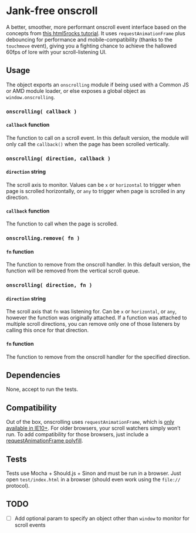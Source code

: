 # Jank-free onscroll

A better, smoother, more performant onscroll event interface based on the concepts from [this html5rocks tutorial][html5rocks-tutorial]. It uses `requestAnimationFrame` plus debouncing for performance and mobile-compatibility (thanks to the `touchmove` event), giving you a fighting chance to achieve the hallowed 60fps of lore with your scroll-listening UI.

## Usage

The object exports an `onscrolling` module if being used with a Common JS or AMD module loader, or else exposes a global object as `window.onscrolling`.

### `onscrolling( callback )`

#### `callback` function

The function to call on a scroll event. In this default version, the module will only call the `callback()` when the page has been scrolled vertically.

### `onscrolling( direction, callback )`

#### `direction` string

The scroll axis to monitor. Values can be `x` or `horizontal` to trigger when page is scrolled horizontally, or `any` to trigger when page is scrolled in any direction.

#### `callback` function

The function to call when the page is scrolled.

### `onscrolling.remove( fn )`

#### `fn` function

The function to remove from the onscroll handler. In this default version, the function will be removed from the vertical scroll queue.

### `onscrolling( direction, fn )`

#### `direction` string

The scroll axis that `fn` was listening for. Can be `x` or `horizontal`, or `any`, however the function was originally attached. If a function was attached to multiple scroll directions, you can remove only one of those listeners by calling this once for that direction.

#### `fn` function

The function to remove from the onscroll handler for the specified direction.

## Dependencies

None, accept to run the tests.

## Compatibility

Out of the box, onscrolling uses `requestAnimationFrame`, which is [only available in IE10+][raf-caniuse]. For older browsers, your scroll watchers simply won’t run. To add compatibility for those browsers, just include a [requestAnimationFrame polyfill][raf-polyfill].

## Tests

Tests use Mocha + Should.js + Sinon and must be run in a browser. Just open `test/index.html` in a browser (should even work using the `file://` protocol).

## TODO

- [ ] Add optional param to specify an object other than `window` to monitor for scroll events

[html5rocks-tutorial]: http://www.html5rocks.com/en/tutorials/speed/animations/#debouncing-scroll-events
[raf-caniuse]: http://caniuse.com/#feat=requestanimationframe
[raf-polyfill]: https://gist.github.com/paulirish/1579671

